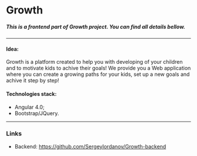 # Growth #
##### This is a frontend part of Growth project. You can find all details bellow. #####
---
#### Idea: ####
Growth is a platform created to help you with developing of your children and to motivate kids to achive their goals!
We provide you a Web application where you can create a growing paths for your kids, set up a new goals and achive it step by step!

#### Technologies stack: ####
- Angular 4.0;
- Bootstrap/JQuery.
---
### Links ###
- Backend: https://github.com/SergeyIordanov/Growth-backend
